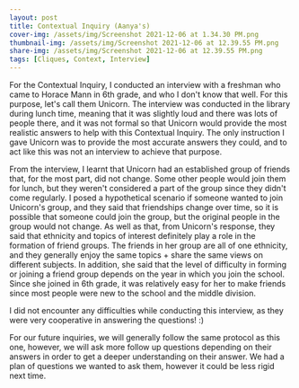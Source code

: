 ```yaml
---
layout: post
title: Contextual Inquiry (Aanya's)
cover-img: /assets/img/Screenshot 2021-12-06 at 1.34.30 PM.png
thumbnail-img: /assets/img/Screenshot 2021-12-06 at 12.39.55 PM.png
share-img: /assets/img/Screenshot 2021-12-06 at 12.39.55 PM.png
tags: [Cliques, Context, Interview]
--- 
```


For the Contextual Inquiry, I conducted an interview with a freshman who came to Horace Mann in 6th grade, and who I don't know that well. For this purpose, let's call them Unicorn. The interview was conducted in the library during lunch time, meaning that it was slightly loud and there was lots of people there, and it was not formal so that Unicorn would provide the most realistic answers to help with this Contextual Inquiry. The only instruction I gave Unicorn was to provide the most accurate answers they could, and to act like this was not an interview to achieve that purpose. 

From the interview, I learnt that Unicorn had an established group of friends that, for the most part, did not change. Some other people would join them for lunch, but they weren't considered a part of the group since they didn't come regularly. I posed a hypothetical scenario if someone wanted to join Unicorn's group, and they said that friendships change over time, so it is possible that someone could join the group, but the original people in the group would not change. As well as that, from Unicorn's response, they said that ethnicity and topics of interest definitely play a role in the formation of friend groups. The friends in her group are all of one ethnicity, and they generally enjoy the same topics + share the same views on different subjects. In addition, she said that the level of difficulty in forming or joining a friend group depends on the year in which you join the school. Since she joined in 6th grade, it was relatively easy for her to make friends since most people were new to the school and the middle division.   

I did not encounter any difficulties while conducting this interview, as they were very cooperative in answering the questions! :)

For our future inquiries, we will generally follow the same protocol as this one, however, we will ask more follow up questions depending on their answers in order to get a deeper understanding on their answer. We had a plan of questions we wanted to ask them, however it could be less rigid next time. 
